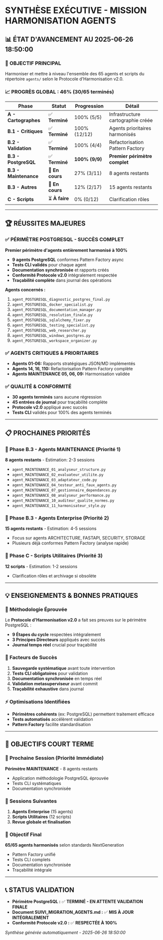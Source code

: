 # SYNTHÈSE EXÉCUTIVE - MISSION HARMONISATION AGENTS

## 📊 **ÉTAT D'AVANCEMENT AU 2025-06-26 18:50:00**

### 🎯 **OBJECTIF PRINCIPAL**
Harmoniser et mettre à niveau l'ensemble des 65 agents et scripts du répertoire `agents/` selon le Protocole d'Harmonisation v2.0.

### 📈 **PROGRÈS GLOBAL : 46% (30/65 terminés)**

| **Phase** | **Statut** | **Progression** | **Détail** |
|-----------|-------------|-----------------|------------|
| **A - Cartographes** | ✅ **Terminé** | 100% (5/5) | Infrastructure cartographie créée |
| **B.1 - Critiques** | ✅ **Terminé** | 100% (12/12) | Agents prioritaires harmonisés |
| **B.2 - Validation** | ✅ **Terminé** | 100% (4/4) | Refactorisation Pattern Factory |
| **B.3 - PostgreSQL** | ✅ **Terminé** | **100% (9/9)** | **Premier périmètre complet** |
| **B.3 - Maintenance** | 🔄 **En cours** | 27% (3/11) | 8 agents restants |
| **B.3 - Autres** | 🔄 **En cours** | 12% (2/17) | 15 agents restants |
| **C - Scripts** | ⏳ **À faire** | 0% (0/12) | Clarification rôles |

---

## 🏆 **RÉUSSITES MAJEURES**

### ✅ **PÉRIMÈTRE POSTGRESQL - SUCCÈS COMPLET**
**Premier périmètre d'agents entièrement harmonisé à 100%**

- **9 agents PostgreSQL** conformes Pattern Factory async
- **Tests CLI validés** pour chaque agent
- **Documentation synchronisée** et rapports créés
- **Conformité Protocole v2.0** intégralement respectée
- **Traçabilité complète** dans journal des opérations

**Agents concernés :**
1. `agent_POSTGRESQL_diagnostic_postgres_final.py`
2. `agent_POSTGRESQL_docker_specialist.py` 
3. `agent_POSTGRESQL_documentation_manager.py`
4. `agent_POSTGRESQL_resolution_finale.py`
5. `agent_POSTGRESQL_sqlalchemy_fixer.py`
6. `agent_POSTGRESQL_testing_specialist.py`
7. `agent_POSTGRESQL_web_researcher.py`
8. `agent_POSTGRESQL_windows_postgres.py`
9. `agent_POSTGRESQL_workspace_organizer.py`

### ✅ **AGENTS CRITIQUES & PRIORITAIRES**
- **Agents 01-06:** Rapports stratégiques JSON/MD implémentés
- **Agents 14, 16, 110:** Refactorisation Pattern Factory complète
- **Agents MAINTENANCE 05, 06, 09:** Harmonisation validée

### ✅ **QUALITÉ & CONFORMITÉ**
- **30 agents terminés** sans aucune régression
- **45 entrées de journal** pour traçabilité complète
- **Protocole v2.0** appliqué avec succès
- **Tests CLI** validés pour 100% des agents terminés

---

## 📋 **PROCHAINES PRIORITÉS**

### 🎯 **Phase B.3 - Agents MAINTENANCE (Priorité 1)**
**8 agents restants** - Estimation: 2-3 sessions
- `agent_MAINTENANCE_01_analyseur_structure.py`
- `agent_MAINTENANCE_02_evaluateur_utilite.py`
- `agent_MAINTENANCE_03_adaptateur_code.py`
- `agent_MAINTENANCE_04_testeur_anti_faux_agents.py`
- `agent_MAINTENANCE_07_gestionnaire_dependances.py`
- `agent_MAINTENANCE_08_analyseur_performance.py`
- `agent_MAINTENANCE_10_auditeur_qualite_normes.py`
- `agent_MAINTENANCE_11_harmonisateur_style.py`

### 🎯 **Phase B.3 - Agents Enterprise (Priorité 2)**
**15 agents restants** - Estimation: 4-5 sessions
- Focus sur agents ARCHITECTURE, FASTAPI, SECURITY, STORAGE
- Plusieurs déjà conformes Pattern Factory (analyse rapide)

### 🎯 **Phase C - Scripts Utilitaires (Priorité 3)**
**12 scripts** - Estimation: 1-2 sessions
- Clarification rôles et archivage si obsolète

---

## 💡 **ENSEIGNEMENTS & BONNES PRATIQUES**

### 🔧 **Méthodologie Éprouvée**
Le **Protocole d'Harmonisation v2.0** a fait ses preuves sur le périmètre PostgreSQL :
- **9 Étapes du cycle** respectées intégralement
- **3 Principes Directeurs** appliqués avec succès
- **Journal temps réel** crucial pour traçabilité

### 🎯 **Facteurs de Succès**
1. **Sauvegarde systématique** avant toute intervention
2. **Tests CLI obligatoires** pour validation
3. **Documentation synchronisée** en temps réel  
4. **Validation metasuperviseur** avant commit
5. **Traçabilité exhaustive** dans journal

### ⚡ **Optimisations Identifiées**
- **Périmètres cohérents** (ex: PostgreSQL) permettent traitement efficace
- **Tests automatisés** accélèrent validation
- **Pattern Factory** facilite standardisation

---

## 🚀 **OBJECTIFS COURT TERME**

### 📅 **Prochaine Session (Priorité Immédiate)**
**Périmètre MAINTENANCE** - 8 agents restants
- Application méthodologie PostgreSQL éprouvée
- Tests CLI systématiques  
- Documentation synchronisée

### 📅 **Sessions Suivantes**
1. **Agents Enterprise** (15 agents)
2. **Scripts Utilitaires** (12 scripts)
3. **Revue globale et finalisation**

### 🎯 **Objectif Final**
**65/65 agents harmonisés** selon standards NextGeneration
- Pattern Factory unifié
- Tests CLI complets
- Documentation synchronisée
- Traçabilité intégrale

---

## 📞 **STATUS VALIDATION**

- **Périmètre PostgreSQL :** ✅ **TERMINÉ - EN ATTENTE VALIDATION FINALE**
- **Document SUIVI_MIGRATION_AGENTS.md :** ✅ **MIS À JOUR INTÉGRALEMENT**
- **Conformité Protocole v2.0 :** ✅ **RESPECTÉE À 100%**

*Synthèse générée automatiquement - 2025-06-26 18:50:00*
